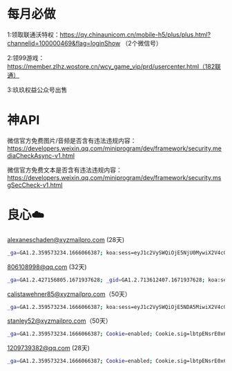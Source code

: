 # 每月必做

1:领取联通沃特权：https://qy.chinaunicom.cn/mobile-h5/plus/plus.html?channelid=100000469&flag=loginShow （2个微信号）

2:领99游戏：https://member.zlhz.wostore.cn/wcy_game_vip/prd/usercenter.html（182联通）

3:玖玖权益公众号出售

# 神API
微信官方免费图片/音频是否含有违法违规内容：https://developers.weixin.qq.com/miniprogram/dev/framework/security.mediaCheckAsync-v1.html

微信官方免费文本是否含有违法违规内容：https://developers.weixin.qq.com/miniprogram/dev/framework/security.msgSecCheck-v1.html

# 良心☁️

alexaneschaden@xyzmailpro.com (28天)
```sh
_ga=GA1.2.359573234.1666066387; koa:sess=eyJ1c2VySWQiOjE5NjU0MywiX2V4cGlyZSI6MTY5MTk4NjUzMDk0NywiX21heEFnZSI6MjU5MjAwMDAwMDB9; koa:sess.sig=gDFdHI7zU0HwJxpr_8q7re4KazI
```

806108998@qq.com (32天)
```sh
_ga=GA1.2.427156805.1671937628; _gid=GA1.2.713612407.1671937628; koa:sess=eyJ1c2VySWQiOjEzNjIxMiwiX2V4cGlyZSI6MTY5Nzg1ODAyNzY1MywiX21heEFnZSI6MjU5MjAwMDAwMDB9; koa:sess.sig=weQnEsKaJ-lmL_aOrqf1ekV7SGY; _gat_gtag_UA_104464600_2=1
```
calistawehner85@xyzmailpro.com（50天）
```sh
_ga=GA1.2.359573234.1666066387; koa:sess=eyJ1c2VySWQiOjE5NDA5MiwiX2V4cGlyZSI6MTY5Nzg1ODEyMDg4MSwiX21heEFnZSI6MjU5MjAwMDAwMDB9; koa:sess.sig=4vmCrGVOArBnh9rhwwv7dACklzY; Cookie=enabled; Cookie.sig=lbtpENsrE0x6riM8PFTvoh9nepc
```

stanley52@xyzmailpro.com（50天）
```sh
_ga=GA1.2.359573234.1666066387; Cookie=enabled; Cookie.sig=lbtpENsrE0x6riM8PFTvoh9nepc; koa:sess=eyJ1c2VySWQiOjE5Mzk3OCwiX2V4cGlyZSI6MTY5Nzg1ODMyNDE1MSwiX21heEFnZSI6MjU5MjAwMDAwMDB9; koa:sess.sig=0KNCYLgdJq4wjDzmIUF097sLHzw
```
1209739382@qq.com (28天)
```sh
_ga=GA1.2.359573234.1666066387; Cookie=enabled; Cookie.sig=lbtpENsrE0x6riM8PFTvoh9nepc; koa:sess=eyJ1c2VySWQiOjQzNDUxLCJfZXhwaXJlIjoxNjk3ODU4NDA0NzI3LCJfbWF4QWdlIjoyNTkyMDAwMDAwMH0=; koa:sess.sig=8P6e8wM13KGd_i3KLKjAJ4WJ0Hg
```

